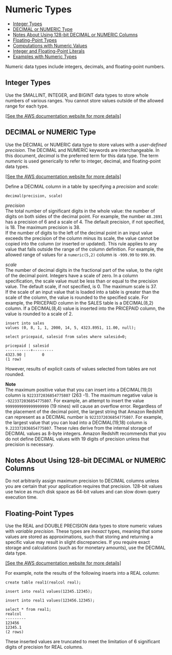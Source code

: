 # Numeric Types<a name="r_Numeric_types201"></a>


+ [Integer Types](#r_Numeric_types201-integer-types)
+ [DECIMAL or NUMERIC Type](#r_Numeric_types201-decimal-or-numeric-type)
+ [Notes About Using 128\-bit DECIMAL or NUMERIC Columns](#r_Numeric_types201-notes-about-using-128-bit-decimal-or-numeric-columns)
+ [Floating\-Point Types](#r_Numeric_types201-floating-point-types)
+ [Computations with Numeric Values](r_numeric_computations201.md)
+ [Integer and Floating\-Point Literals](r_numeric_literals201.md)
+ [Examples with Numeric Types](r_Examples_with_numeric_types201.md)

Numeric data types include integers, decimals, and floating\-point numbers\. 

## Integer Types<a name="r_Numeric_types201-integer-types"></a>

Use the SMALLINT, INTEGER, and BIGINT data types to store whole numbers of various ranges\. You cannot store values outside of the allowed range for each type\. 

[\[See the AWS documentation website for more details\]](http://docs.aws.amazon.com/redshift/latest/dg/r_Numeric_types201.html)

## DECIMAL or NUMERIC Type<a name="r_Numeric_types201-decimal-or-numeric-type"></a>

Use the DECIMAL or NUMERIC data type to store values with a *user\-defined precision*\. The DECIMAL and NUMERIC keywords are interchangeable\. In this document, *decimal* is the preferred term for this data type\. The term *numeric* is used generically to refer to integer, decimal, and floating\-point data types\. 

[\[See the AWS documentation website for more details\]](http://docs.aws.amazon.com/redshift/latest/dg/r_Numeric_types201.html)

Define a DECIMAL column in a table by specifying a *precision* and *scale*: 

```
decimal(precision, scale)
```

 *precision*   
The total number of significant digits in the whole value: the number of digits on both sides of the decimal point\. For example, the number `48.2891` has a precision of 6 and a scale of 4\. The default precision, if not specified, is 18\. The maximum precision is 38\.  
 If the number of digits to the left of the decimal point in an input value exceeds the precision of the column minus its scale, the value cannot be copied into the column \(or inserted or updated\)\. This rule applies to any value that falls outside the range of the column definition\. For example, the allowed range of values for a `numeric(5,2)` column is `-999.99` to `999.99`\. 

 *scale*   
The number of decimal digits in the fractional part of the value, to the right of the decimal point\. Integers have a scale of zero\. In a column specification, the scale value must be less than or equal to the precision value\. The default scale, if not specified, is 0\. The maximum scale is 37\.  
If the scale of an input value that is loaded into a table is greater than the scale of the column, the value is rounded to the specified scale\. For example, the PRICEPAID column in the SALES table is a DECIMAL\(8,2\) column\. If a DECIMAL\(8,4\) value is inserted into the PRICEPAID column, the value is rounded to a scale of 2\.   

```
insert into sales
values (0, 8, 1, 1, 2000, 14, 5, 4323.8951, 11.00, null);

select pricepaid, salesid from sales where salesid=0;

pricepaid | salesid
-----------+---------
4323.90 |       0
(1 row)
```
 However, results of explicit casts of values selected from tables are not rounded\.

**Note**  
The maximum positive value that you can insert into a DECIMAL\(19,0\) column is `9223372036854775807` \(263 \-1\)\. The maximum negative value is `-9223372036854775807`\. For example, an attempt to insert the value `9999999999999999999` \(19 nines\) will cause an overflow error\. Regardless of the placement of the decimal point, the largest string that Amazon Redshift can represent as a DECIMAL number is `9223372036854775807`\. For example, the largest value that you can load into a DECIMAL\(19,18\) column is `9.223372036854775807`\. These rules derive from the internal storage of DECIMAL values as 8\-byte integers\. Amazon Redshift recommends that you do not define DECIMAL values with 19 digits of precision unless that precision is necessary\.

## Notes About Using 128\-bit DECIMAL or NUMERIC Columns<a name="r_Numeric_types201-notes-about-using-128-bit-decimal-or-numeric-columns"></a>

Do not arbitrarily assign maximum precision to DECIMAL columns unless you are certain that your application requires that precision\. 128\-bit values use twice as much disk space as 64\-bit values and can slow down query execution time\. 

## Floating\-Point Types<a name="r_Numeric_types201-floating-point-types"></a>

Use the REAL and DOUBLE PRECISION data types to store numeric values with *variable precision*\. These types are *inexact* types, meaning that some values are stored as approximations, such that storing and returning a specific value may result in slight discrepancies\. If you require exact storage and calculations \(such as for monetary amounts\), use the DECIMAL data type\.

[\[See the AWS documentation website for more details\]](http://docs.aws.amazon.com/redshift/latest/dg/r_Numeric_types201.html)

For example, note the results of the following inserts into a REAL column: 

```
create table real1(realcol real);

insert into real1 values(12345.12345);

insert into real1 values(123456.12345);

select * from real1;
realcol
---------
123456
12345.1
(2 rows)
```

These inserted values are truncated to meet the limitation of 6 significant digits of precision for REAL columns\. 